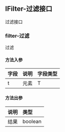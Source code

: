 ## IFilter-过滤接口

过滤接口

### filter-过滤

过滤

#### 方法入参

| 字段 | 说明 | 字段类型 |
|:---|:---|:---|
| t | 元素 | T |

#### 方法出参

| 说明 | 类型 |
|:---|:---|
| 结果 | boolean |




